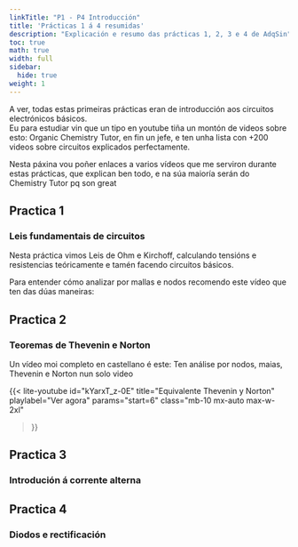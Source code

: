 ```yaml
---
linkTitle: "P1 - P4 Introducción"
title: 'Prácticas 1 á 4 resumidas'
description: "Explicación e resumo das prácticas 1, 2, 3 e 4 de AdqSin"
toc: true
math: true
width: full
sidebar:
  hide: true
weight: 1
---
```


A ver, todas estas primeiras prácticas eran de introducción aos circuitos electrónicos básicos. \
Eu para estudiar vin que un tipo en youtube tiña un montón de videos sobre esto: Organic Chemistry Tutor, en fin un jefe, e ten unha lista con +200 videos sobre circuitos explicados perfectamente.

Nesta páxina vou poñer enlaces a varios vídeos que me serviron durante estas prácticas, que explican ben todo, e na súa maioría serán do Chemistry Tutor pq son great


## Practica 1 
### Leis fundamentais de circuitos

Nesta práctica vimos Leis de Ohm e Kirchoff, calculando tensións e resistencias teóricamente e tamén facendo circuitos básicos.

Para entender cómo analizar por mallas e nodos recomendo este vídeo que ten das dúas maneiras:


## Practica 2 
### Teoremas de Thevenin e Norton

Un vídeo moi completo en castellano é este: 
Ten análise por nodos, maias, Thevenin e Norton nun solo video

{{< lite-youtube 
  id="kYarxT_z-0E" 
  title="Equivalente Thevenin y Norton" 
  playlabel="Ver agora" 
  params="start=6" 
  class="mb-10 mx-auto max-w-2xl" 
>}}

<!-- 
{{< lite-youtube 
  id="LjbNtw14TwI" 
  title="Equivalente Thevenin y Norton"
  playlabel="wiga"
>}}
 -->


## Practica 3 
### Introdución á corrente alterna

## Practica 4 
### Diodos e rectificación